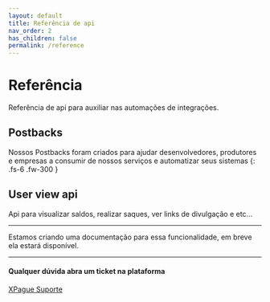 ```yaml
---
layout: default
title: Referência de api
nav_order: 2
has_children: false
permalink: /reference
---
```

# Referência

Referência de api para auxiliar nas automações de integrações.

## Postbacks

Nossos Postbacks foram criados para ajudar desenvolvedores, produtores e empresas a consumir de nossos serviços e automatizar seus sistemas
{: .fs-6 .fw-300 }

## User view api
Api para visualizar saldos, realizar saques, ver links de divulgação e etc...

***
Estamos criando uma documentação para essa funcionalidade, em  breve ela estará disponível.
***


#### Qualquer dúvida abra um ticket na plataforma

[XPague Suporte](https://painel.xpague.com/suporte/tickets/#!cnr)